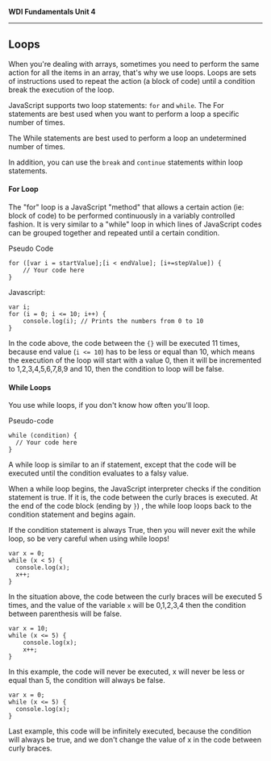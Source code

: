 **WDI Fundamentals Unit 4**

---

## Loops

When you're dealing with arrays, sometimes you need to perform the same action for all the items in an array, that's why we use loops. Loops are sets of instructions used to repeat the action (a block of code) until a condition break the execution of the loop.

JavaScript supports two loop statements: `for` and `while`. The For statements are best used when you want to perform a loop a specific number of times. 

The While statements are best used to perform a loop an undetermined number of times. 


In addition, you can use the `break` and `continue` statements within loop statements. 


#### For Loop

The "for" loop is a JavaScript "method" that allows a certain action (ie: block of code) to be performed continuously in a variably controlled fashion. It is very similar to a "while" loop in which lines of JavaScript codes can be grouped together and repeated until a certain condition.

Pseudo Code 
```
for ([var i = startValue];[i < endValue]; [i+=stepValue]) {
    // Your code here
}
```

Javascript:

```
var i; 
for (i = 0; i <= 10; i++) {
    console.log(i); // Prints the numbers from 0 to 10
}
```

In the code above, the code between the `{}` will be executed 11 times, because end value (`i <= 10`) has to be less or equal than 10, which means the execution of the loop will start with a value 0, then it will be incremented to 1,2,3,4,5,6,7,8,9 and 10, then the condition to loop will be false.



#### While Loops 

You use while loops, if you don't know how often you'll loop.

Pseudo-code

```
while (condition) {
  // Your code here
}
```

A while loop is similar to an if statement, except that the code will be executed until the condition evaluates to a falsy value.

When a while loop begins, the JavaScript interpreter checks if the condition statement is true. If it is, the code between the curly braces is executed. At the end of the code block (ending by `}`) , the while loop loops back to the condition statement and begins again.

If the condition statement is always True, then you will never exit the while loop, so be very careful when using while loops!

```
var x = 0;
while (x < 5) {
  console.log(x); 
  x++;
}
```
In the situation above, the code between the curly braces will be executed 5 times, and the value of the variable `x` will be 0,1,2,3,4 then the condition between parenthesis will be false.

```
var x = 10;
while (x <= 5) {
    console.log(x); 
    x++;
}
```
In this example, the code will never be executed, x will never be less or equal than 5, the condition will always be false.

```
var x = 0;
while (x <= 5) {
  console.log(x); 
}
```
Last example, this code will be infinitely executed, because the condition will always be true, and we don't change the value of x in the code between curly braces.